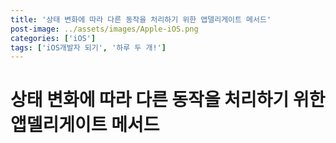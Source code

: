 ```yaml
---
title: '상태 변화에 따라 다른 동작을 처리하기 위한 앱델리게이트 메서드'
post-image: ../assets/images/Apple-iOS.png
categories: ['iOS']
tags: ['iOS개발자 되기', '하루 두 개!']
---
```


# 상태 변화에 따라 다른 동작을 처리하기 위한 앱델리게이트 메서드

